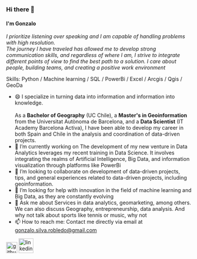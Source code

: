 ### Hi there 👋
#### I'm Gonzalo<br>

*I prioritize listening over speaking and I am capable of handling problems with high resolution.<br> The journey I have traveled has allowed me to develop strong communication skills, and regardless of where I am, I strive to integrate different points of view to find the best path to a solution. I care about people, building teams, and creating a positive work environment*

Skills: Python / Machine learning / SQL / PowerBi / Excel / Arcgis / Qgis / GeoDa

- 😄  I specialize in turning data into information and information into knowledge. <br><br>As a **Bachelor of Geography** (UC Chile), a **Master's in Geoinformation** from the Universitat Autònoma de Barcelona, and a **Data Scientist** (IT Academy Barcelona Activa), I have been able to develop my career in both Spain and Chile in the analysis and coordination of data-driven projects.
- 🔭 I’m currently working on The development of my new venture in Data Analytics leverages my recent training in Data Science. It involves integrating the realms of Artificial Intelligence, Big Data, and information visualization through platforms like PowerBi 
- 👯 I’m looking to collaborate on development of data-driven projects, tips, and general experiences related to data-driven projects, including geoinformation. 
- 🤔 I’m looking for help with innovation in the field of machine learning and Big Data, as they are constantly evolving 
- 💬 Ask me about Services in data analytics, geomarketing, among others. We can also discuss Geography, entrepreneurship, data analysis. And why not talk about sports like tennis or music, why not 
- 📫 How to reach me: Contact me directly via email at<br>gonzalo.silva.robledo@gmail.com


[<img src='https://cdn.jsdelivr.net/npm/simple-icons@3.0.1/icons/github.svg' alt='github' height='30'>](https://github.com/https://github.com/Gonzasilva2022) 
[<img src='https://cdn.jsdelivr.net/npm/simple-icons@3.0.1/icons/linkedin.svg' alt='linkedin' height='40'>](https://www.linkedin.com/in/https://www.linkedin.com/in/gonzasilva//)  




